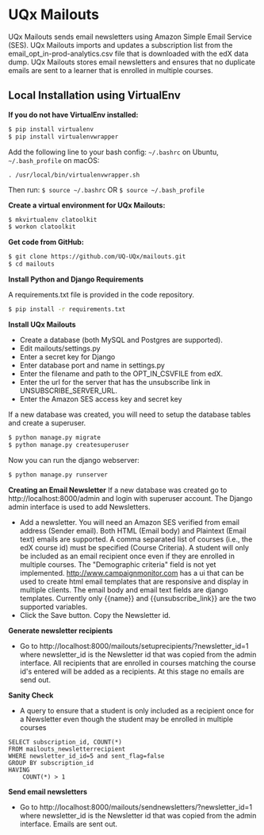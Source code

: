 UQx Mailouts
========

UQx Mailouts sends email newsletters using Amazon Simple Email Service (SES). UQx Mailouts imports and updates a subscription list from the email_opt_in-prod-analytics.csv file that is downloaded with the edX data dump. UQx Mailouts stores email newsletters and ensures that no duplicate emails are sent to a learner that is enrolled in multiple courses.

Local Installation using VirtualEnv
---------

**If you do not have VirtualEnv installed:**
```bash
$ pip install virtualenv
$ pip install virtualenvwrapper
```
Add the following line to your bash config: `~/.bashrc` on Ubuntu, `~/.bash_profile` on macOS:
```
. /usr/local/bin/virtualenvwrapper.sh
```
Then run: `$ source ~/.bashrc` OR `$ source ~/.bash_profile`  


**Create a virtual environment for UQx Mailouts:**

```bash
$ mkvirtualenv clatoolkit
$ workon clatoolkit
```

**Get code from GitHub:**

```bash
$ git clone https://github.com/UQ-UQx/mailouts.git
$ cd mailouts
```

**Install Python and Django Requirements**

A requirements.txt file is provided in the code repository.

```bash
$ pip install -r requirements.txt
```

**Install UQx Mailouts**

- Create a database (both MySQL and Postgres are supported).
- Edit mailouts/settings.py
- Enter a secret key for Django
- Enter database port and name in settings.py
- Enter the filename and path to the OPT_IN_CSVFILE from edX.
- Enter the url for the server that has the unsubscribe link in UNSUBSCRIBE_SERVER_URL.
- Enter the Amazon SES access key and secret key

If a new database was created, you will need to setup the database tables and create a superuser.
```bash
$ python manage.py migrate
$ python manage.py createsuperuser
```

Now you can run the django webserver:
```bash
$ python manage.py runserver
```

**Creating an Email Newsletter**
If a new database was created go to http://localhost:8000/admin and login with superuser account. The Django admin interface is used to add Newsletters.

- Add a newsletter. You will need an Amazon SES verified from email address (Sender email). Both HTML (Email body) and Plaintext (Email text) emails are supported. A comma separated list of courses (i.e., the edX course id) must be specified (Course Criteria). A student will only be included as an email recipient once even if they are enrolled in multiple courses. The "Demographic criteria" field is not yet implemented.
http://www.campaignmonitor.com has a ui that can be used to create html email templates that are responsive and display in multiple clients.
The email body and email text fields are django templates. Currently only {{name}} and {{unsubscribe_link}} are the two supported variables. 
- Click the Save button. Copy the Newsletter id.

**Generate newsletter recipients**
- Go to http://localhost:8000/mailouts/setuprecipients/?newsletter_id=1 where newsletter_id is the Newsletter id that was copied from the admin interface. All recipients that are enrolled in courses matching the course id's entered will be added as a recipients. At this stage no emails are send out.

**Sanity Check**
- A query to ensure that a student is only included as a recipient once for a Newsletter even though the student may be enrolled in multiple courses
```
SELECT subscription_id, COUNT(*)
FROM mailouts_newsletterrecipient
WHERE newsletter_id_id=5 and sent_flag=false
GROUP BY subscription_id
HAVING
    COUNT(*) > 1
```

**Send email newsletters**
- Go to http://localhost:8000/mailouts/sendnewsletters/?newsletter_id=1 where newsletter_id is the Newsletter id that was copied from the admin interface. Emails are sent out.
